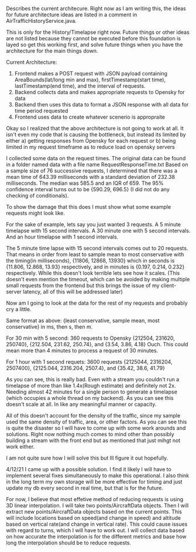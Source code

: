 Describes the current architecure. Right now as I am writing this, the ideas for future architecture ideas are listed in a comment in AirTrafficHistoryService.java.

This is only for the History/Timelapse right now. Future things or other ideas are not listed because they cannot be executed before this foundation is layed so get this working first, 
and solve future things when you have the architecture for the main things down. 

Current Architecture:
 1. Frontend makes a POST request with JSON payload containing AreaBounds(lat/long min and max), firstTimestamp(start time), lastTimestamp(end time), and the interval of requests.
 2. Backend collects data and makes appropriate requests to Opensky for data
 3. Backend then uses this data to format a JSON response with all data for time period requested
 4. Frontend uses data to create whatever scenerio is appropraite

 
Okay so I realized that the above architecture is not going to work at all. It isn't even my code that is causing the bottleneck, but instead its limited by either
a) getting responses from Opensky for each request
or
b) being limited in my request timeframe as to reduce load on opensky servers

I collected some data on the request times. The original data can be found in a folder named data with a file name RequestResponseTime.txt Based on a sample size of 76 successive requests, I determined that there was a mean time of 643.39 milliseconds with a standard deviation of 232.38 milliseconds. The median was 585.5 and an IQR of 659. The 95% confidence interval turns out to be {590.29, 696.5} (I did not do any checking of conditionals). 

To show the damage that this does I must show what some example requests might look like.

For the sake of example, lets say you just wanted 3 requests. A 5 minute timelapse with 15 second intervals. A 30 minute one with 5 second intervals. And an hour timelapse with 1 second intervals. 

The 5 minute time lapse with 15 second intervals comes out to 20 requests. That means in order from least to sample mean to most conservative with the timing(in milliseconds), {11806, 12868, 13930} which in seconds is {11.806, 12.868, 13.93} respectively, and in minutes is {0.197, 0.214, 0.232} respectively. While this doesn't look terrible lets see how it scales. (This doesn't even mention the timeout, which can be avoided by making multiple small requests from the frontend but this brings the issue of my client-server latency, all of this will be addressed later)

Now am I going to look at the data for the rest of my requests and probably cry a little. 

Same format as above: {least conservative, sample mean, most conservative} in ms, then s, then m.

For 30 min with 5 second:
360 requests to Opensky
{212504, 231620, 250740}, {212.504, 231.62, 250.74}, and {3.54, 3.86, 4.18}
Ouch. This could mean more than 4 minutes to process a request of 30 minutes.

For 1 hour with 1 second requets:
3600 requests
{2125044, 2316204, 2507400}, {2125.044, 2316.204, 2507.4}, and {35.42, 38.6, 41.79}

As you can see, this is really bad. Even with a stream you couldn't run a timelapse of more than like 1.4x(Rough estimate) and definitely not 2x. Needing almost 42 minutes for a single person to generate a timelapse (which occupies a whole thread on my backend). As you can see this doesn't scale at all. In like any meaningful manner or capacity. 

All of this doesn't account for the density of the traffic, since my sample used the same density of traffic, area, or other factors. As you can see this is quite the disaster so I will have to come up with some work arounds and solutions. Right now nothing much comes to mind other than possibly building a stream with the front end but as mentioned that just mihgt not work either.

I am not quite sure how I will solve this but Ill figure it out hopefully.

4/12/21
I came up with a possible solution. I find it likely I will have to implement several fixes simultaneously to make this operational. I also think in the long term my own storage will be more effective for timing and just update my db every second in real time, but that is for the future.

For now, I believe that most effetive method of reducing requests is using 3D linear interpolation. I will take two points/AircraftData objects. Then I will extract new points/AircraftData objects based on the current points. This will include locations based on speed(and change in speed) and altitude based on vertical rate(and change in vertical rate). This could cause issues with regard to turns, which I will have to work out. I will collect data based on how accurate the interpolation is for the different metrics and base how long the interpolation should be to reduce requests. 

